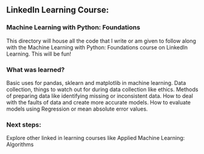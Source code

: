 ## LinkedIn Learning Course:
### Machine Learning with Python: Foundations

This directory will house all the code that I write or am given to follow
along with the Machine Learning with Python: Foundations course on LinkedIn
Learning. This will be fun!

### What was learned? 
Basic uses for pandas, sklearn and matplotlib in machine learning. Data collection,
things to watch out for during data collection like ethics. Methods of preparing 
data like identifying missing or inconsistent data. How to deal with the faults of
data and create more accurate models. How to evaluate models using Regression or 
mean absolute error values. 

### Next steps:
Explore other linked in learning courses like
Applied Machine Learning: Algorithms